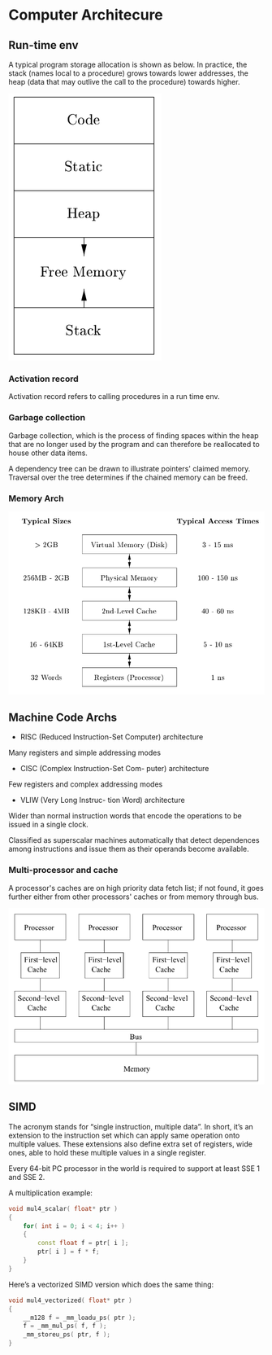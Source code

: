 # Computer Architecure

## Run-time env

A typical program storage allocation is shown as below. In practice, the stack (names local to a procedure) grows towards lower addresses, the heap (data that may outlive the call to the procedure) towards
higher.

![program_storage_alloc](imgs/program_storage_alloc.png "program_storage_alloc")

### Activation record

Activation record refers to calling procedures in a run time env.

### Garbage collection

Garbage collection, which is the process of finding spaces within the heap that are no longer used by the program and can therefore be reallocated to house other data items.

A dependency tree can be drawn to illustrate pointers' claimed memory. Traversal over the tree determines if the chained memory can be freed.

### Memory Arch

![mem_arch](imgs/mem_arch.png "mem_arch")


## Machine Code Archs

* RISC (Reduced Instruction-Set
Computer) architecture

Many registers and simple addressing modes

* CISC (Complex Instruction-Set Com-
puter) architecture

Few registers and complex addressing modes

* VLIW (Very Long Instruc-
tion Word) architecture

Wider than normal
instruction words that encode the operations to be issued in a single clock.

Classified as superscalar machines automatically that detect dependences among instructions and issue them as their operands become available.

### Multi-processor and cache

A processor's caches are on high priority data fetch list; if not found, it goes further either from other processors' caches or from memory through bus.

![multiprocessor_cache_arch](imgs/multiprocessor_cache_arch.png "multiprocessor_cache_arch")

## SIMD

The acronym stands for “single instruction, multiple data”. In short, it’s an extension to the instruction set which can apply same operation onto multiple values. These extensions also define extra set of registers, wide ones, able to hold these multiple values in a single register.

Every 64-bit PC processor in the world is required to support at least SSE 1 and SSE 2.

A multiplication example:
```cpp
void mul4_scalar( float* ptr )
{
    for( int i = 0; i < 4; i++ )
    {
        const float f = ptr[ i ];
        ptr[ i ] = f * f;
    }
}
```
Here’s a vectorized SIMD version which does the same thing:
```cpp
void mul4_vectorized( float* ptr )
{
    __m128 f = _mm_loadu_ps( ptr );
    f = _mm_mul_ps( f, f );
    _mm_storeu_ps( ptr, f );
}
```